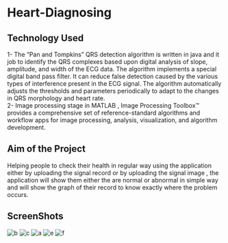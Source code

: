 # Heart-Diagnosing

## Technology Used 
1- The “Pan and Tompkins” QRS detection algorithm is written in java and it  job to identify the QRS complexes based upon digital analysis of slope, amplitude, and width of the ECG data. The algorithm implements a special digital band pass filter. It can reduce false detection caused by the various types of interference present in the 
ECG signal. The algorithm automatically adjusts the thresholds and parameters periodically to adapt to the changes in QRS morphology and heart rate.    
2- Image processing stage in MATLAB , Image Processing Toolbox™ provides a comprehensive set of reference-standard algorithms and workflow apps for image processing, analysis, visualization, and algorithm development.

## Aim of the Project 
Helping people to check their health in regular way using the application either by uploading the signal record or by uploading the signal  image , the application will show them either the are normal or abnormal in simple way and will show the graph of their record to know exactly where the problem occurs.


## ScreenShots


![b](https://user-images.githubusercontent.com/54686945/64051034-13ca8980-cb7a-11e9-8282-0955c49cef11.png)
![c](https://user-images.githubusercontent.com/54686945/64051075-3361b200-cb7a-11e9-9dae-2e0f1fe4035a.png)
![a](https://user-images.githubusercontent.com/54686945/64050956-dc5bdd00-cb79-11e9-9c18-2fdfb7d2c4cc.png)
![e](https://user-images.githubusercontent.com/54686945/64051089-39f02980-cb7a-11e9-9627-7bd5e3c9dad5.png)
![f](https://user-images.githubusercontent.com/54686945/64051095-3e1c4700-cb7a-11e9-8932-3ca7189946bf.png)

